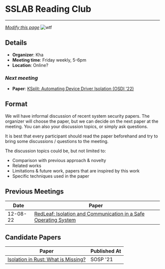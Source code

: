# SSLAB Reading Club
---
[*Modify this page*](https://github.com/skku-sslab/skku-sslab.github.io/blob/main/content/_index.md)
![wtf](/1a9.gif)


## Details
- **Organizer**: Kha
- **Meeting time**: Friday weekly, 5-6pm
- **Location**: Online?

### *Next meeting*
- **Paper**: [KSplit: Automating Device Driver Isolation (OSDI '22)](https://www.usenix.org/conference/osdi20/presentation/narayanan-vikram)


## Format 
We will have informal discussion of recent system security papers. The organizer will choose the paper, but we can decide on the next paper at the meeting.
You can also your discussion topics, or simply ask questions.

It is best that every participant should read the paper beforehand and try to bring some discussions / questions to the meeting. 

The discussion topics could be, but not limited to:
- Comparison with previous approach & novelty
- Related works
- Limitations & future work, papers that are inspired by this work
- Specific techniques used in the paper


## Previous Meetings
| Date | Paper |
| --- | --- | 
| 12-08-22 | [RedLeaf: Isolation and Communication in a Safe Operating System](https://www.usenix.org/conference/osdi20/presentation/narayanan-vikram)  |
## Candidate Papers 
| Paper | Published At | 
| --- | --- | 
| [Isolation in Rust: What is Missing?](https://dl.acm.org/doi/10.1145/3477113.3487272) |SOSP '21 |

